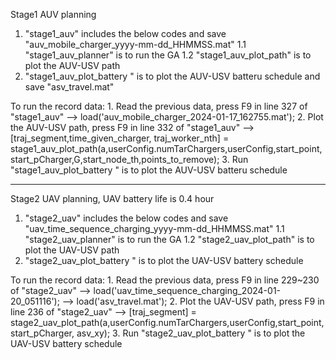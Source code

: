 Stage1 AUV planning
1.  "stage1_auv"               includes the below codes and save "auv_mobile_charger_yyyy-mm-dd_HHMMSS.mat"
1.1 "stage1_auv_planner"       is to run the GA
1.2 "stage1_auv_plot_path"     is to plot the AUV-USV path
2.  "stage1_auv_plot_battery " is to plot the AUV-USV batteru schedule and save "asv_travel.mat"

To run the record data: 
    1. Read the previous data, press F9 in line 327 of "stage1_auv" 
       --> load('auv_mobile_charger_2024-01-17_162755.mat');
    2. Plot the AUV-USV path, press F9 in line 332 of "stage1_auv" 
       --> [traj_segment,time_given_charger, traj_worker_nth] = stage1_auv_plot_path(a,userConfig.numTarChargers,userConfig,start_point,start_pCharger,G,start_node_th,points_to_remove);
    3. Run "stage1_auv_plot_battery " is to plot the AUV-USV batteru schedule 

----------------------------------------------------

Stage2 UAV planning, UAV battery life is 0.4 hour
1.  "stage2_uav"               includes the below codes and save "uav_time_sequence_charging_yyyy-mm-dd_HHMMSS.mat"
1.1 "stage2_uav_planner"       is to run the GA
1.2 "stage2_uav_plot_path"     is to plot the UAV-USV path 
2.  "stage2_uav_plot_battery " is to plot the UAV-USV battery schedule


To run the record data: 
    1. Read the previous data, press F9 in line 229~230 of "stage2_uav" 
       --> load('uav_time_sequence_charging_2024-01-20_051116');
       --> load('asv_travel.mat');
    2. Plot the UAV-USV path, press F9 in line 236 of "stage2_uav" 
       --> [traj_segment] = stage2_uav_plot_path(a,userConfig.numTarChargers,userConfig,start_point,start_pCharger, asv_xy);
    3. Run "stage2_uav_plot_battery " is to plot the UAV-USV battery schedule
